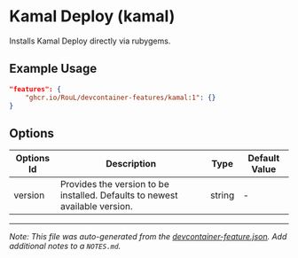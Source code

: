 
# Kamal Deploy (kamal)

Installs Kamal Deploy directly via rubygems.

## Example Usage

```json
"features": {
    "ghcr.io/RouL/devcontainer-features/kamal:1": {}
}
```

## Options

| Options Id | Description | Type | Default Value |
|-----|-----|-----|-----|
| version | Provides the version to be installed. Defaults to newest available version. | string | - |



---

_Note: This file was auto-generated from the [devcontainer-feature.json](https://github.com/RouL/devcontainer-features/blob/main/src/kamal/devcontainer-feature.json).  Add additional notes to a `NOTES.md`._
